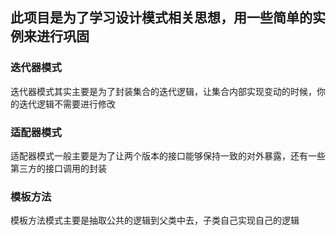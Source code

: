 
## 此项目是为了学习设计模式相关思想，用一些简单的实例来进行巩固

### 迭代器模式
迭代器模式其实主要是为了封装集合的迭代逻辑，让集合内部实现变动的时候，你的迭代逻辑不需要进行修改

### 适配器模式
适配器模式一般主要是为了让两个版本的接口能够保持一致的对外暴露，还有一些第三方的接口调用的封装

### 模板方法
模板方法模式主要是抽取公共的逻辑到父类中去，子类自己实现自己的逻辑
